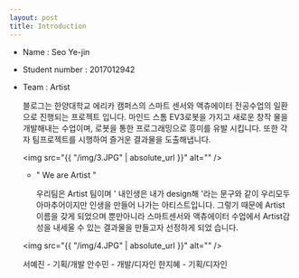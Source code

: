 ```yaml
---
layout: post
title: Introduction
---
```



- Name : Seo Ye-jin
- Student number : 2017012942
- Team : Artist 



  블로그는 한양대학교 에리카 캠퍼스의 스마트 센서와 액츄에이터 전공수업의 일환으로 진행되는 프로젝트 입니다. 마인드 스톰 EV3로봇을 가지고 새로운 창작   물을 개발해내는 수업이며, 로봇을 통한 프로그래밍으로 흥미를 유발 시킵니다. 또한 각자 팀프로젝트를 시행하여 즐거운 결과물을 도출해냅니다.  


  <img src="{{ "/img/3.JPG" | absolute_url }}" alt="" />

  - " We are Artist "

    우리팀은 Artist 팀이며 ' 내인생은 내가 design해 '라는 문구와 같이 우리모두 아마추어이지만 인생을 만들어 나가는 아티스트입니다. 
    그렇기 때문에 Artist 이름을 갖게 되었으며 뿐만아니라 스마트센서와 액츄에이터 수업에서 Artist감성을 내세울 수 있는 결과물을 만들고자 선정하게 되었     습니다.  

   <img src="{{ "/img/4.JPG" | absolute_url }}" alt="" />
   
    서예진 - 기획/개발 
    안수민 - 개발/디자인
    한지혜 - 기획/디자인

    
